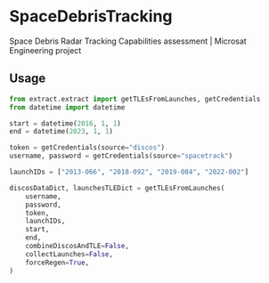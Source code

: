 # SpaceDebrisTracking
Space Debris Radar Tracking Capabilities assessment | Microsat Engineering project

## Usage
```py
from extract.extract import getTLEsFromLaunches, getCredentials
from datetime import datetime

start = datetime(2016, 1, 1)
end = datetime(2023, 1, 1)

token = getCredentials(source="discos")
username, password = getCredentials(source="spacetrack")

launchIDs = ["2013-066", "2018-092", "2019-084", "2022-002"]

discosDataDict, launchesTLEDict = getTLEsFromLaunches(
    username,
    password,
    token,
    launchIDs,
    start,
    end,
    combineDiscosAndTLE=False,
    collectLaunches=False,
    forceRegen=True,
)
```